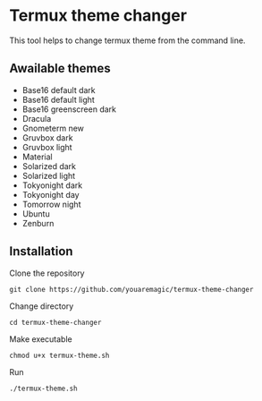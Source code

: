 # Termux theme changer

This tool helps to change termux theme from the command line.

## Awailable themes

- Base16 default dark
- Base16 default light
- Base16 greenscreen dark
- Dracula
- Gnometerm new
- Gruvbox dark
- Gruvbox light
- Material
- Solarized dark
- Solarized light
- Tokyonight dark
- Tokyonight day
- Tomorrow night
- Ubuntu
- Zenburn

## Installation

Clone the repository

```
git clone https://github.com/youaremagic/termux-theme-changer
```

Change directory

```
cd termux-theme-changer
```

Make executable

```
chmod u+x termux-theme.sh
```

Run

```
./termux-theme.sh
```
